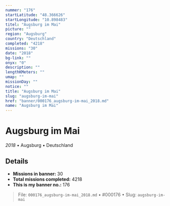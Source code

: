 ```yaml
---
nummer: "176"
startLatitude: "48.366626"
startLongitude: "10.898483"
titel: "Augsburg im Mai"
picture: ""
region: "Augsburg"
country: "Deutschland"
completed: "4218"
missions: "30"
date: "2018"
bg-link: ""
onyx: "0"
description: ""
lengthKMeters: ""
umap: ""
missionDay: ""
notice: ""
title: "Augsburg im Mai"
slug: "augsburg-im-mai"
href: "banner/000176_augsburg-im-mai_2018.md"
name: "Augsburg im Mai"
---
```

# Augsburg im Mai

*2018* • Augsburg • Deutschland





## Details

- **Missions in banner:** 30
- **Total missions completed:** 4218
- **This is my banner no.:** 176






> File: `000176_augsburg-im-mai_2018.md` • #000176 • Slug: `augsburg-im-mai`
